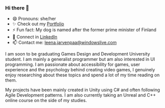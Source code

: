 ### Hi there 👋

- 😄 Pronouns: she/her
-  :sparkles: Check out my [Portfolio](https://www.leenajvp.co.uk/) 
- ⚡ Fun fact: My dog is named after the former prime minister of Finland
- :busts_in_silhouette: Connect in [LinkedIn](https://www.linkedin.com/in/leenaj10/)
- :mailbox: Contact me: leena.jarvenpaa@windowslive.com

I am soon to be graduating Games Design and Development University student. I am mainly a generalist programmer but am also interested in UI programming. I am passionate about accessibility for games, user experience and the psychology behind creating video games, I genuinely enjoy researching about these topics and spend a lot of my time reading on them.

My projects have been mainly created in Unity using C# and often following Agile Development patterns. I am also currently taking an Unreal and C++ online course on the side of my studies. 
